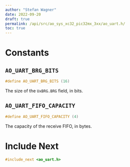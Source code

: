 ```yaml
---
author: "Stefan Wagner"
date: 2022-09-20
draft: true
permalink: /api/src/ao_sys_xc32_pic32mx_3xx/ao_uart.h/
toc: true
---
```


# Constants

## `AO_UART_BRG_BITS`

```c
#define AO_UART_BRG_BITS (16)
```

The size of the `UxBRG.BRG` field, in bits.

## `AO_UART_FIFO_CAPACITY`

```c
#define AO_UART_FIFO_CAPACITY (4)
```

The capacity of the receive FIFO, in bytes.

# Include Next

```c
#include_next <ao_uart.h>
```
